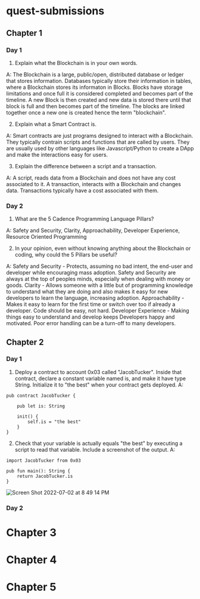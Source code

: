 # quest-submissions

## Chapter 1

### Day 1

1. Explain what the Blockchain is in your own words. 

A: The Blockchain is a large, public/open, distributed database or ledger that stores information. Databases typically store their information in tables, where a Blockchain stores its informaton in Blocks. Blocks have storage limitations and once full it is considered completed and becomes part of the timeline. A new Block is then created and new data is stored there until that block is full and then becomes part of the timeline. The blocks are linked together once a new one is created hence the term "blockchain".

2. Explain what a Smart Contract is. 

A: Smart contracts are just programs designed to interact with a Blockchain. They typically contrain scripts and functions that are called by users. They are usually used by other languages like Javascript/Python to create a DApp and make the interactions easy for users. 

3. Explain the difference between a script and a transaction.

A: A script, reads data from a Blockchain and does not have any cost associated to it. A transaction, interacts with a Blockchain and changes data. Transactions typically have a cost associated with them. 

### Day 2

1. What are the 5 Cadence Programming Language Pillars?

A: Safety and Security, Clarity, Approachability, Developer Experience, Resource Oriented Programming

2. In your opinion, even without knowing anything about the Blockchain or coding, why could the 5 Pillars be useful?

A: Safety and Security - Protects, assuming no bad intent, the end-user and developer while encouraging mass adoption. Safety and Security are always at the top of peoples minds, especially when dealing with money or goods. Clarity - Allows someone with a little but of programming knowledge to understand what they are doing and also makes it easy for new developers to learn the language, increasing adoption. Approachability - Makes it easy to learn for the first time or switch over too if already a developer. Code should be easy, not hard. Developer Experience - Making things easy to understand and develop keeps Developers happy and motivated. Poor error handling can be a turn-off to many developers. 


## Chapter 2

### Day 1

1. Deploy a contract to account 0x03 called "JacobTucker". Inside that contract, declare a constant variable named is, and make it have type String. Initialize it to "the best" when your contract gets deployed.
A:

```cadence
pub contract JacobTucker {

    pub let is: String

    init() {
        self.is = "the best"
    }
}
```
2. Check that your variable is actually equals "the best" by executing a script to read that variable. Include a screenshot of the output.
A:

```cadence
import JacobTucker from 0x03

pub fun main(): String {
    return JacobTucker.is
}
```
![Screen Shot 2022-07-02 at 8 49 14 PM](https://user-images.githubusercontent.com/223535/177020316-52f3f543-f667-413e-b855-9de36d0c31fe.png)

### Day 2



# Chapter 3

# Chapter 4

# Chapter 5
